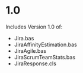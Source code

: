 # 1.0

Includes Version 1.0 of:
- Jira.bas
- JiraAffinityEstimation.bas
- JiraAgile.bas
- JiraScrumTeamStats.bas
- JiraResponse.cls
